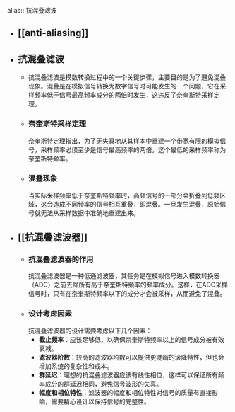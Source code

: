 alias:: 抗混叠滤波

- ## [[anti-aliasing]]
- ## 抗混叠滤波
	- 抗混叠滤波是模数转换过程中的一个关键步骤，主要目的是为了避免混叠现象。混叠是在模拟信号转换为数字信号时可能发生的一个问题，它在采样频率低于信号最高频率成分的两倍时发生，这违反了奈奎斯特采样定理。
	- ### 奈奎斯特采样定理
	  奈奎斯特定理指出，为了无失真地从其样本中重建一个带宽有限的模拟信号，采样频率必须至少是信号最高频率的两倍。这个最低的采样频率称为奈奎斯特频率。
	- ### 混叠现象
	  当实际采样频率低于奈奎斯特频率时，高频信号的一部分会折叠到低频区域，这会造成不同频率的信号相互重叠，即混叠。一旦发生混叠，原始信号就无法从采样数据中准确地重建出来。
- ## [[抗混叠滤波器]]
	- ### 抗混叠滤波器的作用
	  抗混叠滤波器是一种低通滤波器，其任务是在模拟信号进入模数转换器（ADC）之前去除所有高于奈奎斯特频率的频率成分。这样，在ADC采样信号时，只有在奈奎斯特频率以下的成分才会被采样，从而避免了混叠。
	- ### 设计考虑因素
	  抗混叠滤波器的设计需要考虑以下几个因素：
		- **截止频率**：应该足够低，以确保奈奎斯特频率以上的信号成分被有效衰减。
		- **滤波器阶数**：较高的滤波器阶数可以提供更陡峭的滚降特性，但也会增加系统的复杂性和成本。
		- **群延迟**：理想的抗混叠滤波器应该有线性相位，这样可以保证所有频率成分的群延迟相同，避免信号波形的失真。
		- **幅度和相位特性**：滤波器的幅度和相位特性对信号的质量有直接影响，需要精心设计以保持信号的完整性。